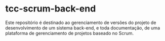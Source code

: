 # tcc-scrum-back-end
Este repositório é destinado ao gerenciamento de versões do projeto de desenvolvimento de um sistema back-end, e toda documentação, de uma plataforma de gerenciamento de projetos baseado no Scrum.
